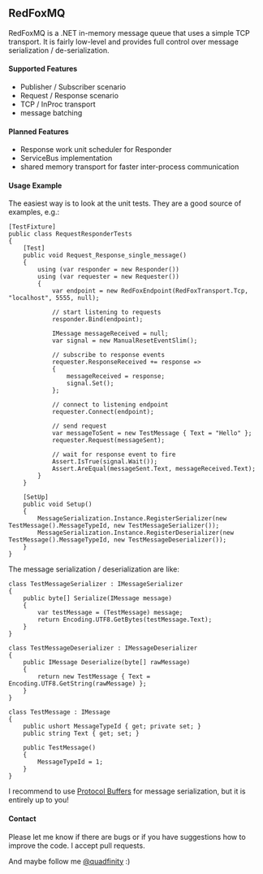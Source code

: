 ## RedFoxMQ

RedFoxMQ is a .NET in-memory message queue that uses a simple TCP transport. It is fairly low-level and
provides full control over message serialization / de-serialization.

#### Supported Features

- Publisher / Subscriber scenario
- Request / Response scenario
- TCP / InProc transport
- message batching

#### Planned Features

- Response work unit scheduler for Responder
- ServiceBus implementation
- shared memory transport for faster inter-process communication

#### Usage Example

The easiest way is to look at the unit tests. They are a good source of examples, e.g.:

    [TestFixture]
    public class RequestResponderTests
    {
        [Test]
        public void Request_Response_single_message()
        {
            using (var responder = new Responder())
            using (var requester = new Requester())
            {
                var endpoint = new RedFoxEndpoint(RedFoxTransport.Tcp, "localhost", 5555, null);

                // start listening to requests
                responder.Bind(endpoint);
                
                IMessage messageReceived = null;
                var signal = new ManualResetEventSlim();
                
                // subscribe to response events
                requester.ResponseReceived += response =>
                {
                    messageReceived = response;
                    signal.Set();
                };

                // connect to listening endpoint
                requester.Connect(endpoint);

                // send request
                var messageToSent = new TestMessage { Text = "Hello" };
                requester.Request(messageSent);

                // wait for response event to fire
                Assert.IsTrue(signal.Wait());
                Assert.AreEqual(messageSent.Text, messageReceived.Text);
            }
        }

        [SetUp]
        public void Setup()
        {
            MessageSerialization.Instance.RegisterSerializer(new TestMessage().MessageTypeId, new TestMessageSerializer());
            MessageSerialization.Instance.RegisterDeserializer(new TestMessage().MessageTypeId, new TestMessageDeserializer());
        }
    }

The message serialization / deserialization are like:

    class TestMessageSerializer : IMessageSerializer
    {
        public byte[] Serialize(IMessage message)
        {
            var testMessage = (TestMessage) message;
            return Encoding.UTF8.GetBytes(testMessage.Text);
        }
    }

    class TestMessageDeserializer : IMessageDeserializer
    {
        public IMessage Deserialize(byte[] rawMessage)
        {
            return new TestMessage { Text = Encoding.UTF8.GetString(rawMessage) };
        }
    }

    class TestMessage : IMessage
    {
        public ushort MessageTypeId { get; private set; }
        public string Text { get; set; }

        public TestMessage()
        {
            MessageTypeId = 1;
        }
    }    

I recommend to use [Protocol Buffers](https://code.google.com/p/protobuf-net/)
for message serialization, but it is entirely up to you!

#### Contact

Please let me know if there are bugs or if you have suggestions how to improve the code.
I accept pull requests.

And maybe follow me [@quadfinity](https://twitter.com/quadfinity) :)
